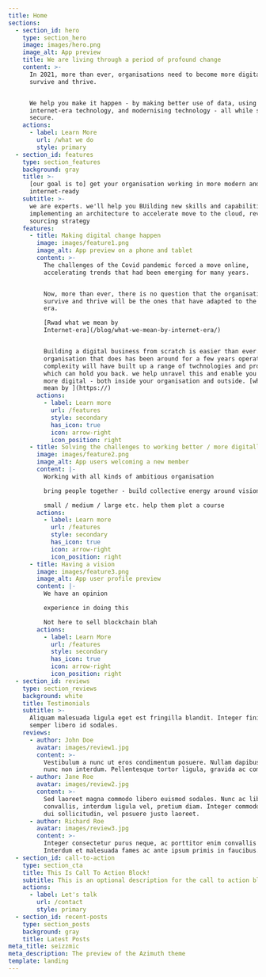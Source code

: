 ```yaml
---
title: Home
sections:
  - section_id: hero
    type: section_hero
    image: images/hero.png
    image_alt: App preview
    title: We are living through a period of profound change
    content: >-
      In 2021, more than ever, organisations need to become more digital to
      survive and thrive.


      We help you make it happen - by making better use of data, using
      internet-era technology, and modernising technology - all while staying
      secure.
    actions:
      - label: Learn More
        url: /what we do
        style: primary
  - section_id: features
    type: section_features
    background: gray
    title: >-
      [our goal is to] get your organisation working in more modern and
      internet-ready
    subtitle: >-
      we are experts. we'll help you BUilding new skills and capabilities,
      implementing an architecture to accelerate move to the cloud, revising the
      sourcing strategy
    features:
      - title: Making digital change happen
        image: images/feature1.png
        image_alt: App preview on a phone and tablet
        content: >-
          The challenges of the Covid pandemic forced a move online,
          accelerating trends that had been emerging for many years. 


          Now, more than ever, there is no question that the organisations to
          survive and thrive will be the ones that have adapted to the Internet
          era.

          [Rwad what we mean by
          Internet-era](/blog/what-we-mean-by-internet-era/)


          Building a digital business from scratch is easier than ever. But any
          organisation that does has been around for a few years operating
          complexity will have built up a range of twchnologies and processes
          which can hold you back. we help unravel this and enable you to become
          more digital - both inside your organisation and outside. [what we
          mean by ](https://)
        actions:
          - label: Learn more
            url: /features
            style: secondary
            has_icon: true
            icon: arrow-right
            icon_position: right
      - title: Solving the challenges to working better / more digitally
        image: images/feature2.png
        image_alt: App users welcoming a new member
        content: |-
          Working with all kinds of ambitious organisation

          bring people together - build collective energy around vision

          small / medium / large etc. help them plot a course
        actions:
          - label: Learn more
            url: /features
            style: secondary
            has_icon: true
            icon: arrow-right
            icon_position: right
      - title: Having a vision
        image: images/feature3.png
        image_alt: App user profile preview
        content: |-
          We have an opinion

          experience in doing this

          Not here to sell blockchain blah
        actions:
          - label: Learn More
            url: /features
            style: secondary
            has_icon: true
            icon: arrow-right
            icon_position: right
  - section_id: reviews
    type: section_reviews
    background: white
    title: Testimonials
    subtitle: >-
      Aliquam malesuada ligula eget est fringilla blandit. Integer finibus
      semper libero id sodales. 
    reviews:
      - author: John Doe
        avatar: images/review1.jpg
        content: >-
          Vestibulum a nunc ut eros condimentum posuere. Nullam dapibus quis
          nunc non interdum. Pellentesque tortor ligula, gravida ac commodo eu.
      - author: Jane Roe
        avatar: images/review2.jpg
        content: >-
          Sed laoreet magna commodo libero euismod sodales. Nunc ac libero
          convallis, interdum ligula vel, pretium diam. Integer commodo sem at
          dui sollicitudin, vel posuere justo laoreet.
      - author: Richard Roe
        avatar: images/review3.jpg
        content: >-
          Integer consectetur purus neque, ac porttitor enim convallis vitae.
          Interdum et malesuada fames ac ante ipsum primis in faucibus.
  - section_id: call-to-action
    type: section_cta
    title: This Is Call To Action Block!
    subtitle: This is an optional description for the call to action block.
    actions:
      - label: Let's talk
        url: /contact
        style: primary
  - section_id: recent-posts
    type: section_posts
    background: gray
    title: Latest Posts
meta_title: seizzmic
meta_description: The preview of the Azimuth theme
template: landing
---
```

